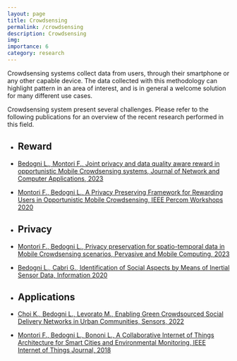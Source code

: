 ```yaml
---
layout: page
title: Crowdsensing
permalink: /crowdsensing
description: Crowdsensing
img:
importance: 6
category: research
---
```


Crowdsensing systems collect data from users, through their smartphone or any other capable device. The data collected with this methodology can highlight pattern in an area of interest, and is in general a welcome solution for many different use cases. 

Crowdsensing system present several challenges. Please refer to the following publications for an overview of the recent research performed in this field.

* <h2>Reward</h2>
* <a href="https://www.sciencedirect.com/science/article/pii/S108480452300053X">Bedogni L., Montori F., Joint privacy and data quality aware reward in opportunistic Mobile Crowdsensing systems, Journal of Network and Computer Applications, 2023</a>
* <a href="https://doi.org/10.1109/PerComWorkshops48775.2020.9156133">Montori F., Bedogni L., A Privacy Preserving Framework for Rewarding Users in Opportunistic Mobile Crowdsensing, IEEE Percom Workshops 2020</a>

* <h2>Privacy</h2>
* <a href="https://www.sciencedirect.com/science/article/pii/S1574119223000135">Montori F., Bedogni L., Privacy preservation for spatio-temporal data in Mobile Crowdsensing scenarios, Pervasive and Mobile Computing, 2023</a>
* <a href="https://doi.org/10.3390/info11110534">Bedogni L., Cabri G., Identification of Social Aspects by Means of Inertial Sensor Data, Information 2020</a>

* <h2>Applications</h2>
* <a href="https://doi.org/10.3390/s22041541">Choi K., Bedogni L., Levorato M., Enabling Green Crowdsourced Social Delivery Networks in Urban Communities, Sensors, 2022</a>
* <a href="https://doi.org/10.1109/JIOT.2017.2720855">Montori F., Bedogni L., Bononi L., A Collaborative Internet of Things Architecture for Smart Cities and Environmental Monitoring, IEEE Internet of Things Journal, 2018</a>